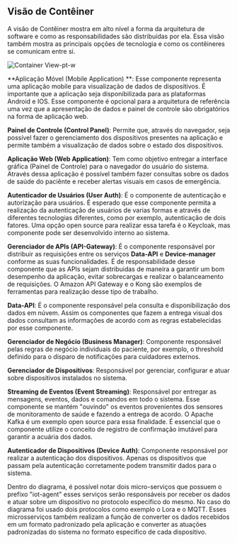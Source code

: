 ## Visão de Contêiner

A visão de Contêiner mostra em alto nível a forma da arquitetura de software e como as responsabilidades são distribuídas por ela. Essa visão também mostra as principais opções de tecnologia e como os contêineres se comunicam entre si.

![Container View-pt-w](https://github.com/Bwenkoi/Conf-eHealth-Documentation/assets/28735848/e78ac3b4-f5e3-4406-b465-f8ab000575bd)

**Aplicação Móvel (Mobile Application) **: Esse componente representa uma aplicação mobile para visualização de dados de dispositivos. É importante que a aplicação seja disponibilizada para as plataformas Android e IOS. Esse componente é opcional para a arquitetura de referência uma vez que a apresentação de dados e painel de controle são obrigatórios na forma de aplicação web.

**Painel de Controle (Control Panel)**: Permite que, através do navegador, seja possível fazer o gerenciamento dos dispositivos presentes na aplicação e permite também a visualização de dados sobre o estado dos dispositivos.

**Aplicação Web (Web Application)**: Tem como objetivo entregar a interface gráfica (Painel de Controle) para o navegador do usuário do sistema. Através dessa aplicação é possível também fazer consultas sobre os dados de saúde do paciênte e receber alertas visuais em casos de emergência.

**Autenticador de Usuários (User Auth)**: É o componente de autenticação e autorização para usuários. É esperado que esse componente permita a realização da autenticação de usuários de varias formas e através de diferentes tecnologias diferentes, como por exemplo, autenticação de dois fatores. Uma opção open source para realizar essa tarefa é o Keycloak, mas componente pode ser desenvolvido interno ao sistema.

**Gerenciador de APIs (API-Gateway)**: É o componente responsável por distribuir as requisições entre os serviços **Data-API** e **Device-manager** conforme as suas funcionalidades. É de responsabilidade desse componente que as APIs sejam distribuidas de maneira a garantir um bom desempenho da aplicação, evitar sobrecargas e realizar o balanceamento de requisições. O Amazon API Gateway e o Kong são exemplos de ferramentas para realização desse tipo de trabalho.

**Data-API**: É o componente responsável pela consulta e disponibilização dos dados em núvem. Assim os componentes que fazem a entrega visual dos dados consultam as informações de acordo com as regras estabelecidas por esse componente.

**Gerenciador de Negócio (Business Manager)**: Componente responsável pelas regras de negócio individuais do paciente, por exemplo, o threshold definido para o disparo de notificações para cuidadores externos.

**Gerenciador de Dispositivos**: Responsável por gerenciar, configurar e atuar sobre dispositivos instalados no sistema.

**Streaming de Eventos (Event Streaming)**: Responsável por entregar as mensagens, eventos, dados e comandos em todo o sistema. Esse componente se mantém "ouvindo" os eventos provenientes dos sensores de monitoramento de saúde e fazendo a entrega de acordo. O Apache Kafka é um exemplo open source para essa finalidade. É essencial que o componente utilize o conceito de registro de confirmação imutável para garantir a acuária dos dados.

**Autenticador de Dispositivos (Device Auth)**: Componente responsável por realizar a autenticação dos dispositivos. Apenas os dispositivos que passam pela autenticação corretamente podem transmitir dados para o sistema.

Dentro do diagrama, é possível notar dois micro-serviços que possuem o prefixo "iot-agent" esses serviços serão responsáveis por receber os dados e atuar sobre um dispositivo no protocolo especifico do mesmo. No caso do diagrama foi usado dois protocolos como exemplo o Lora e o MQTT. Esses microsserviços também realizam a função de converter os dados recebidos em um formato padronizado pela aplicação e converter as atuações padronizadas do sistema no formato especifico de cada dispositivo.
